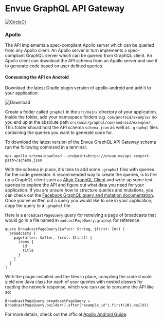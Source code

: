 # Envue GraphQL API Gateway

[![CircleCI](https://circleci.com/gh/sea-shanty-2/gateway/tree/master.svg?style=shield)](https://circleci.com/gh/sea-shanty-2/gateway/tree/master)

### Apollo
The API implements a spec-compliant Apollo server which can be queried from any Apollo client. An Apollo server in turn implements a spec-compliant GraphQL server which can be quiered from GraphQL client. An Apollo client can download the API schema from an Apollo server and use it to generate code based on user defined queries.

#### Consuming the API on Android

Download the latest Gradle plugin version of apollo-android and add it to your application:

 <img alt="Download" src="https://api.bintray.com/packages/apollographql/android/apollo-gradle-plugin/images/download.svg"> 


Create a folder called ``graphql`` in the ``src/main/`` directory of your application. Inside the folder, add your namespace folders e.g. ``com/android/example/`` so you end up at the absolute path ``src/main/graphql/com/android/example/``. This folder should hold the API schema ``schema.json`` as well as ``.graphql`` files containing the queries you want to generate code for.


To download the latest version of the Envue GraphQL API Gateway schema run the following command in a terminal:
```
npx apollo schema:download --endpoint=https://envue.me/api <export-path>/schema.json
```

With the schema in place, it's time to add some ``.graphql`` files with queries for the code generator. A recommended way to create the queries, is to fire up a GraphQL client such as [Altair GraphQL Client](https://altair.sirmuel.design/) and write up some test queries to explore the API and figure out what data you need for your application. If you are unsure how to structure queries and mutations, you can check out the [Facebook GraphQL query and mutation documentation](https://graphql.org/learn/queries/). Once you've written out a query you would like to use in your application, copy the query to a ``.graphql`` file.

Here is a ``BroadcastPageQuery`` query for retreiving a page of broadcasts that would go in a file named ``BroadcastPageQuery.graphql`` for reference:
```
query BroadcastPageQuery($after: String, $first: Int) {
  broadcasts {
    page(after: $after, first: $first) {
      items {
        id
        title
      }
    }
  }
}
```

With the plugin installed and the files in place, compiling the code should yield one Java class for each of your queries with nested classes for reading the network response, which you can use to consume the API like so:

```
BroadcastPageQuery broadcastPageQuery = BroadcastPageQuery.builder().after("example_id").first(10).build()
```

For more details, check out the official [Apollo Android Guide](https://www.apollographql.com/docs/android/).
